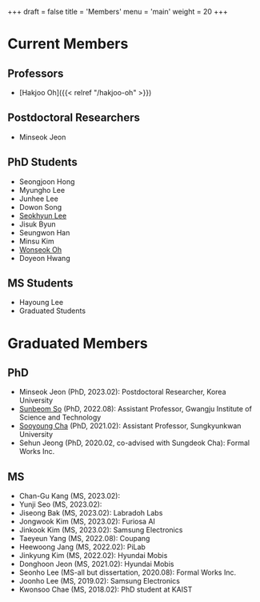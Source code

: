+++
draft = false
title = 'Members'
menu = 'main'
weight = 20
+++

# Current Members

## Professors

- [Hakjoo Oh]({{< relref "/hakjoo-oh" >}})

## Postdoctoral Researchers
- Minseok Jeon

## PhD Students
- Seongjoon Hong
- Myungho Lee
- Junhee Lee
- Dowon Song
- [Seokhyun Lee](https://seokhyunlee.info/)
- Jisuk Byun
- Seungwon Han
- Minsu Kim
- [Wonseok Oh](https://marinelay.pages.dev/)
- Doyeon Hwang

## MS Students
- Hayoung Lee
- Graduated Students

# Graduated Members

## PhD
- Minseok Jeon (PhD, 2023.02): Postdoctoral Researcher, Korea University
- [Sunbeom So](https://sites.google.com/site/sunbeomsoprl/) (PhD, 2022.08): Assistant Professor, Gwangju Institute of Science and Technology
- [Sooyoung Cha](https://sites.google.com/view/sooyoungcha/) (PhD, 2021.02): Assistant Professor, Sungkyunkwan University
- Sehun Jeong (PhD, 2020.02, co-advised with Sungdeok Cha): Formal Works Inc.

## MS
- Chan-Gu Kang (MS, 2023.02):
- Yunji Seo (MS, 2023.02):
- Jiseong Bak (MS, 2023.02): Labradoh Labs
- Jongwook Kim (MS, 2023.02): Furiosa AI
- Jinkook Kim (MS, 2023.02): Samsung Electronics
- Taeyeun Yang (MS, 2022.08): Coupang
- Heewoong Jang (MS, 2022.02): PiLab
- Jinkyung Kim (MS, 2022.02): Hyundai Mobis
- Donghoon Jeon (MS, 2021.02): Hyundai Mobis
- Seonho Lee (MS-all but dissertation, 2020.08): Formal Works Inc.
- Joonho Lee (MS, 2019.02): Samsung Electronics
- Kwonsoo Chae (MS, 2018.02): PhD student at KAIST
